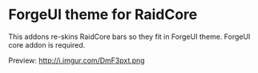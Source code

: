 ForgeUI theme for RaidCore
==========================

This addons re-skins RaidCore bars so they fit in ForgeUI theme. ForgeUI core addon is required.

Preview: http://i.imgur.com/DmF3pxt.png
